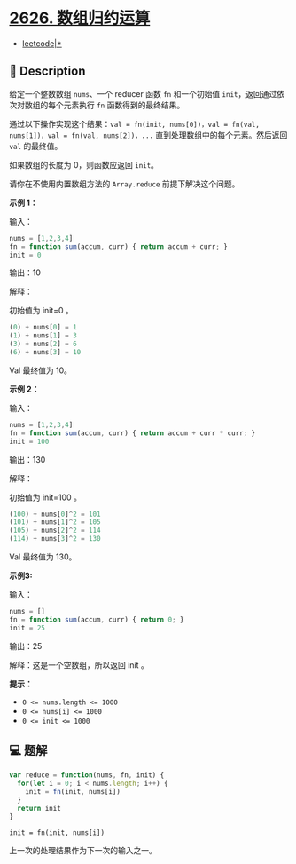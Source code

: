 # [2626. 数组归约运算](https://github.com/Tdahuyou/leetcode/tree/main/2626.%20%E6%95%B0%E7%BB%84%E5%BD%92%E7%BA%A6%E8%BF%90%E7%AE%97)

- [leetcode|*](https://leetcode.cn/problems/array-reduce-transformation)

## 📝 Description

给定一个整数数组 `nums`、一个 reducer 函数 `fn` 和一个初始值 `init`，返回通过依次对数组的每个元素执行 `fn` 函数得到的最终结果。

通过以下操作实现这个结果：`val = fn(init, nums[0])，val = fn(val, nums[1])，val = fn(val, nums[2])，...` 直到处理数组中的每个元素。然后返回 `val` 的最终值。

如果数组的长度为 0，则函数应返回 `init`。

请你在不使用内置数组方法的 `Array.reduce` 前提下解决这个问题。

**示例 1：**

输入：
```js
nums = [1,2,3,4]
fn = function sum(accum, curr) { return accum + curr; }
init = 0
```

输出：10

解释：

初始值为 init=0 。

```js
(0) + nums[0] = 1
(1) + nums[1] = 3
(3) + nums[2] = 6
(6) + nums[3] = 10
```

Val 最终值为 10。

**示例 2：**

输入：

```js
nums = [1,2,3,4]
fn = function sum(accum, curr) { return accum + curr * curr; }
init = 100
```

输出：130

解释：

初始值为 init=100 。

```js
(100) + nums[0]^2 = 101
(101) + nums[1]^2 = 105
(105) + nums[2]^2 = 114
(114) + nums[3]^2 = 130
```

Val 最终值为 130。

**示例3:**

输入：

```js
nums = []
fn = function sum(accum, curr) { return 0; }
init = 25
```

输出：25

解释：这是一个空数组，所以返回 init 。

**提示：**

- `0 <= nums.length <= 1000`
- `0 <= nums[i] <= 1000`
- `0 <= init <= 1000`

## 💻 题解

```javascript
var reduce = function(nums, fn, init) {
  for(let i = 0; i < nums.length; i++) {
    init = fn(init, nums[i])
  }
  return init
}
```

`init = fn(init, nums[i])`

上一次的处理结果作为下一次的输入之一。
